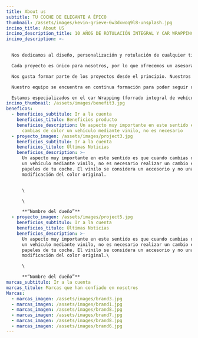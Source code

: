 ```yaml
---
title: About us
subtitle: TU COCHE DE ELEGANTE A ÉPICO
thumbnail: /assets/images/kevin-grieve-6w3dxwoq9l8-unsplash.jpg
incino_title: About US
incino_description_title: 10 AÑOS DE ROTULACIÓN INTEGRAL Y CAR WRAPPING
incino_description: >-
  

  Nos dedicamos al diseño, personalización y rotulación de cualquier tipo de superficie utilizando el vinilo de más alta calidad.\

  Cada proyecto es único para nosotros, por lo que ofrecemos un asesoramiento personalizado adaptado a las necesidades de cada cliente.\

  Nos gusta formar parte de los proyectos desde el principio. Nuestros servicios van desde el asesoramiento y el diseño, hasta la impresión y rotulación.\

  Nuestro equipo se encuentra en continua formación para poder seguir ofreciendo el mejor servicio y resultado.\

  Estamos especializados en el car Wrapping (forrado integral de vehículos) aunque contamos con una amplia experiencia en rotulación de vehículos comerciales además de ofrecer cualquier tipo de servicio relacionado con el vinilo.
incino_thumbnail: /assets/images/benefit3.jpg
beneficos:
  - beneficios_subtitulo: Ir a la cuenta
    beneficios_titulo: Beneficios producto
    beneficios_description: Un aspecto muy importante en este sentido es que cuando
      cambias de color un vehículo mediante vinilo, no es necesario
  - proyecto_imagen: /assets/images/project3.jpg
    beneficios_subtitulo: Ir a la cuenta
    beneficios_titulo: Últimas Noticias
    beneficios_description: >-
      Un aspecto muy importante en este sentido es que cuando cambias de color
      un vehículo mediante vinilo, no es necesario realizar un cambio en los
      papeles de tu coche. El vinilo se considera un accesorio y no una
      modificación del color original.


      \

      \

      **“Nombre del dueño”**
  - proyecto_imagen: /assets/images/project5.jpg
    beneficios_subtitulo: Ir a la cuenta
    beneficios_titulo: Últimas Noticias
    beneficios_description: >-
      Un aspecto muy importante en este sentido es que cuando cambias de color
      un vehículo mediante vinilo, no es necesario realizar un cambio en los
      papeles de tu coche. El vinilo se considera un accesorio y no una
      modificación del color original.\

      \

      **“Nombre del dueño”**
marcas_subtitulo: Ir a la cuenta
marcas_titulo: Marcas que han confiado en nosotros
Marcas:
  - marcas_imagen: /assets/images/brand3.jpg
  - marcas_imagen: /assets/images/brand1.jpg
  - marcas_imagen: /assets/images/brand8.jpg
  - marcas_imagen: /assets/images/brand7.jpg
  - marcas_imagen: /assets/images/brand8.jpg
  - marcas_imagen: /assets/images/brand6.jpg
---
```

